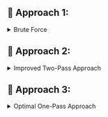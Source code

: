 ## 🥇 Approach 1:

<details>
<summary>Brute Force</summary>

- Sort the array.
- Return arr.length - 2.

### ⏱ Time Complexity:
> **O(n log n + n)** – Sorting takes `O(n log n)` and scanning for duplicate largest element `O(n)`.

</details>



## 🥈 Approach 2:

<details>
<summary>Improved Two-Pass Approach</summary>

- **Pass 1:** Traverse the array to find the lar = **largest than arr[i]**.
- **Pass 2:** Traverse the array again to find the slar = **largest than arr[i] but smaller than max(lar)**.
- If no such element exists, return `-1`.

### ⏱ Time Complexity:
> **O(n + n) = O(n)** – Two linear scans.

</details>



## 🥉 Approach 3:

<details>
<summary>Optimal One-Pass Approach</summary>

- Initialize two variables: `lar = -1`, `slar = -1`
- Traverse the array:
  - If `arr[i] > lar`:  
    → `slar = lar`, `lar = arr[i]`
  - Else if `arr[i] < lar && arr[i] > slar`:  
    → `slar = arr[i]`
- Return `slar` at the end.

### ⏱ Time Complexity:
> **O(n)** – Single pass through the array.

</details>
